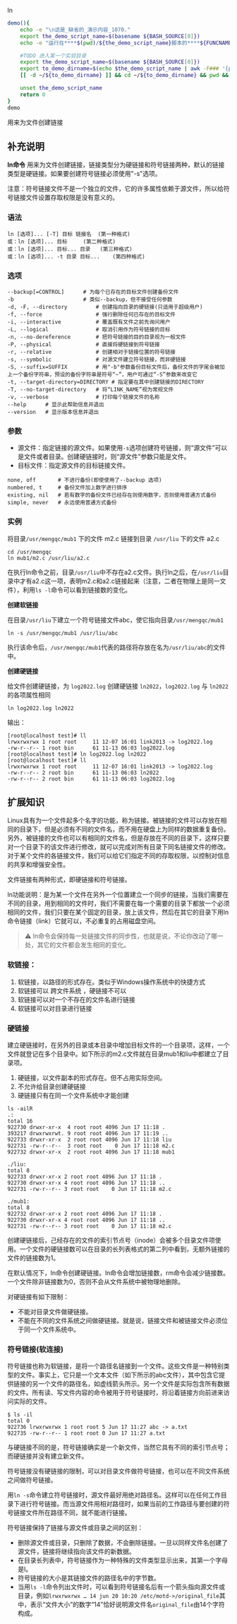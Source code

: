 ln
<!--wmtag_memo_下面是我们修改的_开始-->
```bash
demo(){
    echo -e "\n这是_缺省的_演示内容_1070."
    export the_demo_script_name=$(basename ${BASH_SOURCE[0]})
    echo -e "运行在****$(pwd)/${the_demo_script_name}脚本的****${FUNCNAME}()函数中****第${LINENO}行\n"

    #TODO 进入某一个实验目录
    export the_demo_script_name=$(basename ${BASH_SOURCE[0]})
    export to_demo_dirname=$(echo $the_demo_script_name | awk -F### '{print $1}')
    [[ -d ~/${to_demo_dirname} ]] && cd ~/${to_demo_dirname} && pwd && ls -l

    unset the_demo_script_name
    return 0
}
demo
```
<!--wmtag_memo_下面是我们修改的_结束-->

用来为文件创建链接

## 补充说明

**ln命令** 用来为文件创建链接，链接类型分为硬链接和符号链接两种，默认的链接类型是硬链接。如果要创建符号链接必须使用"-s"选项。

注意：符号链接文件不是一个独立的文件，它的许多属性依赖于源文件，所以给符号链接文件设置存取权限是没有意义的。

###  语法

```shell
ln [选项]... [-T] 目标 链接名	(第一种格式)
或：ln [选项]... 目标		(第二种格式)
或：ln [选项]... 目标... 目录	(第三种格式)
或：ln [选项]... -t 目录 目标...	(第四种格式)
```

###  选项

```shell
--backup[=CONTROL]      # 为每个已存在的目标文件创建备份文件
-b                      # 类似--backup，但不接受任何参数
-d, -F, --directory         # 创建指向目录的硬链接(只适用于超级用户)
-f, --force                 # 强行删除任何已存在的目标文件
-i, --interactive           # 覆盖既有文件之前先询问用户
-L, --logical               # 取消引用作为符号链接的目标
-n, --no-dereference        # 把符号链接的目的目录视为一般文件
-P, --physical              # 直接将硬链接到符号链接
-r, --relative              # 创建相对于链接位置的符号链接
-s, --symbolic              # 对源文件建立符号链接，而非硬链接
-S, --suffix=SUFFIX         # 用"-b"参数备份目标文件后，备份文件的字尾会被加上一个备份字符串，预设的备份字符串是符号“~”，用户可通过“-S”参数来改变它
-t, --target-directory=DIRECTORY # 指定要在其中创建链接的DIRECTORY
-T, --no-target-directory   # 将“LINK_NAME”视为常规文件
-v, --verbose               # 打印每个链接文件的名称
--help      # 显示此帮助信息并退出
--version   # 显示版本信息并退出
```

###  参数

*   源文件：指定链接的源文件。如果使用`-s`选项创建符号链接，则“源文件”可以是文件或者目录。创建硬链接时，则“源文件”参数只能是文件。
*   目标文件：指定源文件的目标链接文件。

```shell
none, off       # 不进行备份(即使使用了--backup 选项)
numbered, t     # 备份文件加上数字进行排序
existing, nil   # 若有数字的备份文件已经存在则使用数字，否则使用普通方式备份
simple, never   # 永远使用普通方式备份
```

###  实例

将目录`/usr/mengqc/mub1` 下的文件 m2.c 链接到目录 `/usr/liu` 下的文件 a2.c

```shell
cd /usr/mengqc
ln mub1/m2.c /usr/liu/a2.c
```

在执行ln命令之前，目录`/usr/liu`中不存在a2.c文件。执行ln之后，在`/usr/liu`目录中才有a2.c这一项，表明m2.c和a2.c链接起来（注意，二者在物理上是同一文件），利用`ls -l`命令可以看到链接数的变化。

**创建软链接**

在目录`/usr/liu`下建立一个符号链接文件abc，使它指向目录`/usr/mengqc/mub1`

```shell
ln -s /usr/mengqc/mub1 /usr/liu/abc
```

执行该命令后，`/usr/mengqc/mub1`代表的路径将存放在名为`/usr/liu/abc`的文件中。

**创建硬链接**

给文件创建硬链接，为 `log2022.log` 创建硬链接 `ln2022`，`log2022.log` 与 `ln2022` 的各项属性相同

```shell
ln log2022.log ln2022
```

输出：

```
[root@localhost test]# ll
lrwxrwxrwx 1 root root     11 12-07 16:01 link2013 -> log2022.log
-rw-r--r-- 1 root bin      61 11-13 06:03 log2022.log
[root@localhost test]# ln log2022.log ln2022
[root@localhost test]# ll
lrwxrwxrwx 1 root root     11 12-07 16:01 link2013 -> log2022.log
-rw-r--r-- 2 root bin      61 11-13 06:03 ln2022
-rw-r--r-- 2 root bin      61 11-13 06:03 log2022.log
```

## 扩展知识

Linux具有为一个文件起多个名字的功能，称为链接。被链接的文件可以存放在相同的目录下，但是必须有不同的文件名，而不用在硬盘上为同样的数据重复备份。另外，被链接的文件也可以有相同的文件名，但是存放在不同的目录下，这样只要对一个目录下的该文件进行修改，就可以完成对所有目录下同名链接文件的修改。对于某个文件的各链接文件，我们可以给它们指定不同的存取权限，以控制对信息的共享和增强安全性。

文件链接有两种形式，即硬链接和符号链接。

ln功能说明：是为某一个文件在另外一个位置建立一个同步的链接，当我们需要在不同的目录，用到相同的文件时，我们不需要在每一个需要的目录下都放一个必须相同的文件，我们只要在某个固定的目录，放上该文件，然后在其它的目录下用ln命令链接（link）它就可以，不必重复的占用磁盘空间。

> :warning: ln命令会保持每一处链接文件的同步性，也就是说，不论你改动了哪一处，其它的文件都会发生相同的变化。

### 软链接：

1. 软链接，以路径的形式存在。类似于Windows操作系统中的快捷方式
2. 软链接可以 跨文件系统 ，硬链接不可以
3. 软链接可以对一个不存在的文件名进行链接
4. 软链接可以对目录进行链接

###  硬链接

建立硬链接时，在另外的目录或本目录中增加目标文件的一个目录项，这样，一个文件就登记在多个目录中。如下所示的m2.c文件就在目录mub1和liu中都建立了目录项。


1. 硬链接，以文件副本的形式存在。但不占用实际空间。
2. 不允许给目录创建硬链接
3. 硬链接只有在同一个文件系统中才能创建

```shell
ls -ailR
.:
total 16
922730 drwxr-xr-x  4 root root 4096 Jun 17 11:18 .
393217 drwxrwxrwt. 9 root root 4096 Jun 17 11:19 ..
922733 drwxr-xr-x  2 root root 4096 Jun 17 11:18 liu
922731 -rw-r--r--  3 root root    0 Jun 17 11:18 m2.c
922732 drwxr-xr-x  2 root root 4096 Jun 17 11:18 mub1

./liu:
total 8
922733 drwxr-xr-x 2 root root 4096 Jun 17 11:18 .
922730 drwxr-xr-x 4 root root 4096 Jun 17 11:18 ..
922731 -rw-r--r-- 3 root root    0 Jun 17 11:18 m2.c

./mub1:
total 8
922732 drwxr-xr-x 2 root root 4096 Jun 17 11:18 .
922730 drwxr-xr-x 4 root root 4096 Jun 17 11:18 ..
922731 -rw-r--r-- 3 root root    0 Jun 17 11:18 m2.c
```

创建硬链接后，己经存在的文件的索引节点号（inode）会被多个目录文件项使用。一个文件的硬链接数可以在目录的长列表格式的第二列中看到，无额外链接的文件的链接数为1。

在默认情况下，ln命令创建硬链接。ln命令会增加链接数，rm命令会减少链接数。一个文件除非链接数为0，否则不会从文件系统中被物理地删除。

对硬链接有如下限制：

*   不能对目录文件做硬链接。
*   不能在不同的文件系统之间做硬链接。就是说，链接文件和被链接文件必须位于同一个文件系统中。

### 符号链接(软连接)

符号链接也称为软链接，是将一个路径名链接到一个文件。这些文件是一种特别类型的文件。事实上，它只是一个文本文件（如下所示的abc文件），其中包含它提供链接的另一个文件的路径名，如虚线箭头所示。另一个文件是实际包含所有数据的文件。所有读、写文件内容的命令被用于符号链接时，将沿着链接方向前进来访问实际的文件。

```shell
$ ls -il
total 0
922736 lrwxrwxrwx 1 root root 5 Jun 17 11:27 abc -> a.txt
922735 -rw-r--r-- 1 root root 0 Jun 17 11:27 a.txt
```

与硬链接不同的是，符号链接确实是一个新文件，当然它具有不同的索引节点号；而硬链接并没有建立新文件。

符号链接没有硬链接的限制，可以对目录文件做符号链接，也可以在不同文件系统之间做符号链接。

用`ln -s`命令建立符号链接时，源文件最好用绝对路径名。这样可以在任何工作目录下进行符号链接。而当源文件用相对路径时，如果当前的工作路径与要创建的符号链接文件所在路径不同，就不能进行链接。

符号链接保持了链接与源文件或目录之间的区别：

*   删除源文件或目录，只删除了数据，不会删除链接。一旦以同样文件名创建了源文件，链接将继续指向该文件的新数据。
*   在目录长列表中，符号链接作为一种特殊的文件类型显示出来，其第一个字母是l。
*   符号链接的大小是其链接文件的路径名中的字节数。
*   当用`ls -l`命令列出文件时，可以看到符号链接名后有一个箭头指向源文件或目录，例如`lrwxrwxrwx … 14 jun 20 10:20 /etc/motd->/original_file`其中，表示“文件大小”的数字“14”恰好说明源文件名`original_file`由14个字符构成。



